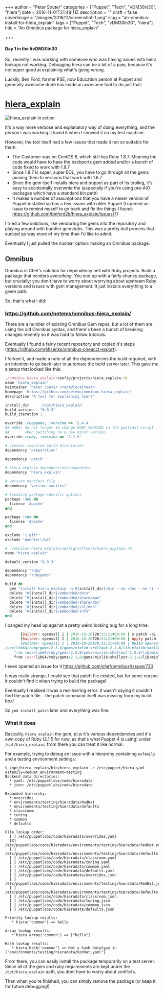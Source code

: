 +++
author = "Peter Souter"
categories = ["Puppet", "Tech", "vDM30in30", "hiera"]
date = 2016-11-01T21:48:11Z
description = ""
draft = false
coverImage = "/images/2016/11/screenshot-1.png"
slug = "an-omnibus-install-for-hiera_explain"
tags = ["Puppet", "Tech", "vDM30in30", "hiera"]
title = "An Omnibus package for hiera_explain"

+++

#### Day 1 in the #vDM30in30

So, recently I was working with someone who was having issues with hiera lookups not working. Debugging hiera can be a bit of a pain, because it's not super good at explaining what's going wrong.

Luckily, Ben Ford, former PSE, now Education person at Puppet and generally awesome dude has made an awesome tool to do just that:

# [hiera_explain](https://github.com/binford2k/hiera_explain)

![hiera_explain in action](/images/2016/11/screenshot.png)

It's a way more verbose and explanatory way of doing everything, and the person I was working it loved it when I showed it on my test machine.

However, the tool itself had a few issues that made it not so suitable for them:

- The Customer was on CentOS 6, which still has Ruby 1.8.7. Meaning the code would have to have the backports gem added and/or a bunch of code fixed to work with 1.8.7
- Since 1.8.7 is super, super EOL, you have to go through all the gems pinning them to versions that work with 1.8.7
- Since the gem itself installs hiera and puppet as part of its tooling, it's easy to accidentally overwrite the (especially if you're using pre-AIO packages which have a standard bin path)
- It makes a number of assumptions that you have a newer version of Puppet installed so has a few issues with older Puppet (I opened an issue to remind myself to go back and fix the things I found: https://github.com/binford2k/hiera_explain/issues/7)

I tried a few solutions, like vendoring the gems into the repository and playing around with bundler gemstubs. This was a pretty dull process that sucked up way more of my time than I'd like to admit.

Eventually I just pulled the nuclear option: making an Omnibus package.

## Omnibus

Omnibus is Chef's solution for dependency hell with Ruby projects. Build a package that vendors _everything_. You end up with a fairly chunky package, but crucially: you don't have to worry about worrying about upstream Ruby versions and issues with gem management. It just installs everything to a given path.

So, that's what I did:

### https://github.com/petems/omnibus-hiera_explain/

There are a number of existing Omnibus Gem repos, but a lot of them are using the old Omnibus syntax, and there's been a bunch of breaking changes recently so it was hard to follow tutorials.

Eventually I found a fairly recent repository and copied it's steps (https://github.com/Misenko/omnibus-oneacct-export).


I forked it, and made a note of all the dependencies the build required, with an intention to go back later to automate the build server later. This gave me a setup that looked like this:


```ruby
./omnibus-hiera_explain/config/projects/hiera_explain.rb
name 'hiera_explain'
maintainer 'Peter Souter <root@localhost>'
homepage 'https://github.com/petems/omnibus-hiera_explain'
description 'A tool for explaining hiera'

install_dir     '/opt/hiera_explain'
build_version   "0.0.3"
build_iteration 1

override :rubygems, :version => '2.4.4'
## WARN: do not forget to change RUBY_VERSION in the postinst script
##       when switching to a new minor version
override :ruby, :version => '2.1.5'

# creates required build directories
dependency 'preparation'

dependency 'patch'

# hiera_explain dependencies/components
dependency 'hiera_explain'

# version manifest file
dependency 'version-manifest'

# tweaking package-specific options
package :deb do
  license 'Apache'
end

package :rpm do
  license 'Apache'
end

exclude '\.git*'
exclude 'bundler\/git'
```

```ruby
# ./omnibus-hiera_explain/config/software/hiera_explain.rb
name "hiera_explain"

default_version "0.0.3"

dependency "ruby"
dependency "rubygems"

build do
  gem "install hiera_explain -n #{install_dir}/bin --no-rdoc --no-ri -v #{version}"
  delete "#{install_dir}/embedded/docs"
  delete "#{install_dir}/embedded/share/man"
  delete "#{install_dir}/embedded/share/doc"
  delete "#{install_dir}/embedded/ssl/man"
  delete "#{install_dir}/embedded/info"
end
```

I banged my head up against a pretty weird looking bug for a long time:

```ruby
       [Builder: openssl] I | 2016-10-26T20:33:21+00:00 | $ patch -p1 -i /usr/lib64/ruby/gems/2.3.0/bundler/gems/omnibus-software-02b070d484a1/config/patches/openssl/openssl-1.0.1f-do-not-build-docs.patch
       [Builder: openssl] I | 2016-10-26T20:33:21+00:00 | Apply patch `openssl-1.0.1f-do-not-build-docs.patch': 0.0067s
       [Builder: openssl] I | 2016-10-26T20:33:21+00:00 | Build openssl: 0.0074s
/usr/lib64/ruby/gems/2.3.0/gems/mixlib-shellout-2.2.6/lib/mixlib/shellout/unix.rb:338:in `exec': No such file or directory - patch (Errno::ENOENT)
    from /usr/lib64/ruby/gems/2.3.0/gems/mixlib-shellout-2.2.6/lib/mixlib/shellout/unix.rb:338:in `block in fork_subprocess'
    from /usr/lib64/ruby/gems/2.3.0/gems/mixlib-shellout-2.2.6/lib/mixlib/shellout/unix.rb:316:in `fork'
```

I even opened an issue for it https://github.com/chef/omnibus/issues/730

It was really strange, I could see that patch file existed, but for some reason it couldn't find it when trying to build the package!

Eventually I realised it was a red-herring error: it wasn't saying it couldn't find the patch file... the patch command itself was missing from my build box!

So `yum install patch` later and everything was fine.

### What it does

Basically, `hiera_explain` the gem, plus it's various dependencies and it's own copy of Ruby (2.1.5 for now, as that's what Puppet 4 is using) under `/opt/hiera_explain`, from there you can treat it like normal.

For example, trying to debug an issue with a hierarchy containing `osfamily` and a testing environment settings:

```
$ /opt/hiera_explain/bin/hiera_explain -c /etc/puppet/hiera.yaml osfamily=RedHat environment=testing
Backend data directories:
  * yaml: /etc/puppetlabs/code/hieradata
  * json: /etc/puppetlabs/code/hieradata

Expanded hierarchy:
  * overrides
  * environments/testing/hieradata/RedHat
  * environments/testing/hieradata/defaults
  * classroom
  * tuning
  * common
  * defaults

File lookup order:
  [ ] /etc/puppetlabs/code/hieradata/overrides.yaml
  [X] /etc/puppetlabs/code/hieradata/environments/testing/hieradata/RedHat.yaml
  [ ] /etc/puppetlabs/code/hieradata/environments/testing/hieradata/defaults.yaml
  [ ] /etc/puppetlabs/code/hieradata/classroom.yaml
  [ ] /etc/puppetlabs/code/hieradata/tuning.yaml
  [ ] /etc/puppetlabs/code/hieradata/common.yaml
  [ ] /etc/puppetlabs/code/hieradata/defaults.yaml
  [ ] /etc/puppetlabs/code/hieradata/overrides.json
  [ ] /etc/puppetlabs/code/hieradata/environments/testing/hieradata/RedHat.json
  [ ] /etc/puppetlabs/code/hieradata/environments/testing/hieradata/defaults.json
  [ ] /etc/puppetlabs/code/hieradata/classroom.json
  [ ] /etc/puppetlabs/code/hieradata/tuning.json
  [ ] /etc/puppetlabs/code/hieradata/common.json
  [ ] /etc/puppetlabs/code/hieradata/defaults.json

Priority lookup results:
   * hiera('common') => hello

Array lookup results:
   * hiera_array('common') => ["hello"]

Hash lookup results:
   * hiera_hash('common') => Not a hash datatype in ["environments/testing/hieradata/RedHat.yaml"]
```

From there, you can easily install the package temporarily on a test server. Since all of the gem and ruby requirements are kept under the `/opt/hiera_explain` path, you dont have to worry about conflicts.

Then when you're finished, you can simply remove the package (or keep it for future debugging!)

